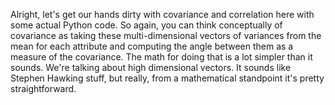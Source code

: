 Alright, let's get our hands dirty with covariance and correlation here with some actual Python code. So again, you can think conceptually of covariance as taking these multi-dimensional vectors of variances from the mean for each attribute and computing the angle between them as a measure of the covariance. The math for doing that is a lot simpler than it sounds. We're talking about high dimensional vectors. It sounds like Stephen Hawking stuff, but really, from a mathematical standpoint it's pretty straightforward.